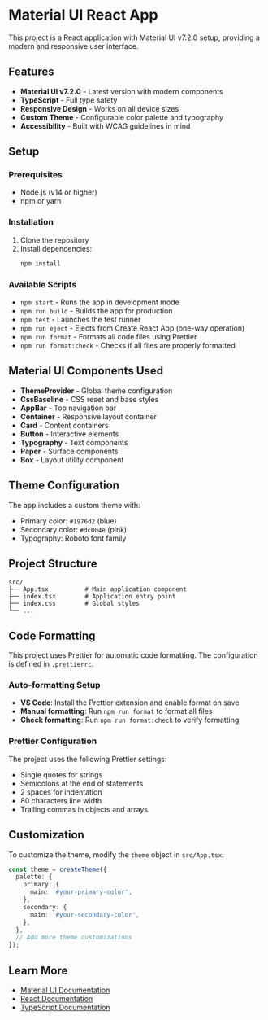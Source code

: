# Material UI React App

This project is a React application with Material UI v7.2.0 setup, providing a modern and responsive user interface.

## Features

- **Material UI v7.2.0** - Latest version with modern components
- **TypeScript** - Full type safety
- **Responsive Design** - Works on all device sizes
- **Custom Theme** - Configurable color palette and typography
- **Accessibility** - Built with WCAG guidelines in mind

## Setup

### Prerequisites

- Node.js (v14 or higher)
- npm or yarn

### Installation

1. Clone the repository
2. Install dependencies:
   ```bash
   npm install
   ```

### Available Scripts

- `npm start` - Runs the app in development mode
- `npm run build` - Builds the app for production
- `npm test` - Launches the test runner
- `npm run eject` - Ejects from Create React App (one-way operation)
- `npm run format` - Formats all code files using Prettier
- `npm run format:check` - Checks if all files are properly formatted

## Material UI Components Used

- **ThemeProvider** - Global theme configuration
- **CssBaseline** - CSS reset and base styles
- **AppBar** - Top navigation bar
- **Container** - Responsive layout container
- **Card** - Content containers
- **Button** - Interactive elements
- **Typography** - Text components
- **Paper** - Surface components
- **Box** - Layout utility component

## Theme Configuration

The app includes a custom theme with:

- Primary color: `#1976d2` (blue)
- Secondary color: `#dc004e` (pink)
- Typography: Roboto font family

## Project Structure

```
src/
├── App.tsx          # Main application component
├── index.tsx        # Application entry point
├── index.css        # Global styles
└── ...
```

## Code Formatting

This project uses Prettier for automatic code formatting. The configuration is defined in `.prettierrc`.

### Auto-formatting Setup

- **VS Code**: Install the Prettier extension and enable format on save
- **Manual formatting**: Run `npm run format` to format all files
- **Check formatting**: Run `npm run format:check` to verify formatting

### Prettier Configuration

The project uses the following Prettier settings:

- Single quotes for strings
- Semicolons at the end of statements
- 2 spaces for indentation
- 80 characters line width
- Trailing commas in objects and arrays

## Customization

To customize the theme, modify the `theme` object in `src/App.tsx`:

```typescript
const theme = createTheme({
  palette: {
    primary: {
      main: '#your-primary-color',
    },
    secondary: {
      main: '#your-secondary-color',
    },
  },
  // Add more theme customizations
});
```

## Learn More

- [Material UI Documentation](https://mui.com/)
- [React Documentation](https://reactjs.org/)
- [TypeScript Documentation](https://www.typescriptlang.org/)
